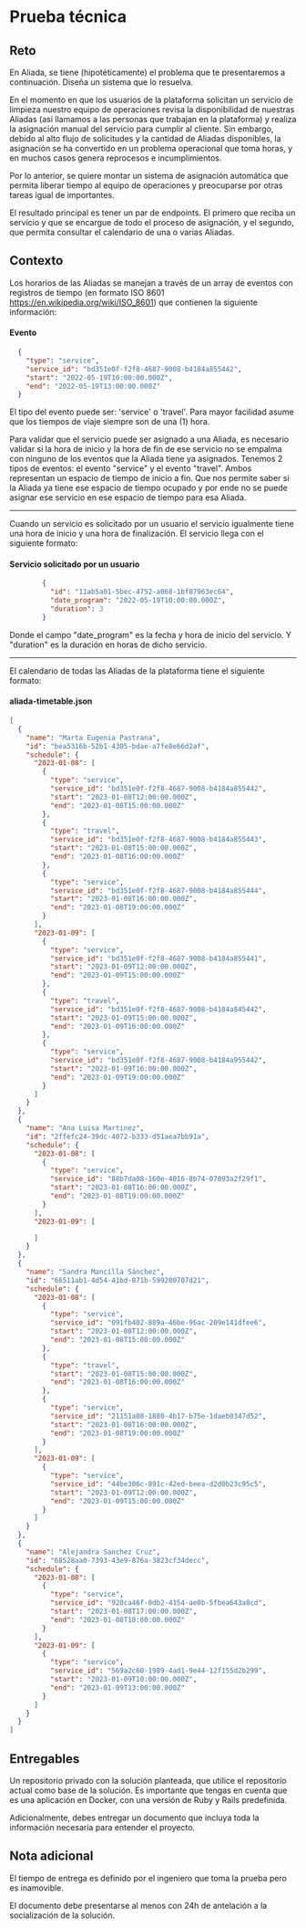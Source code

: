 # Prueba técnica

## Reto

En Aliada, se tiene (hipotéticamente) el problema que te presentaremos a continuación. Diseña un sistema que lo resuelva. 
  
En el momento en que los usuarios de la plataforma solicitan un servicio de limpieza nuestro equipo de operaciones revisa la disponibilidad de nuestras Aliadas (así llamamos a las personas que trabajan en la plataforma) y realiza la asignación manual del servicio para cumplir al cliente. Sin embargo, debido al alto flujo de solicitudes y la cantidad de Aliadas disponibles, la asignación se ha convertido en un problema operacional que toma horas, y en muchos casos genera reprocesos e incumplimientos. 

Por lo anterior, se quiere montar un sistema de asignación automática que permita liberar tiempo al equipo de operaciones y preocuparse por otras tareas igual de importantes.

El resultado principal es tener un par de endpoints. El primero que reciba un servicio y que se encargue de todo el proceso de asignación, y el segundo, que permita consultar el calendario de una o varias Aliadas.

## Contexto

Los horarios de las Aliadas se manejan a través de un array de eventos con registros de tiempo (en formato ISO 8601 https://en.wikipedia.org/wiki/ISO_8601) que contienen la siguiente información:

#### Evento
```json 
  {
    "type": "service",
    "service_id": "bd351e0f-f2f8-4687-9008-b4184a855442",
    "start": "2022-05-19T10:00:00.000Z", 
    "end": "2022-05-19T13:00:00.000Z"
  }
```

El tipo del evento puede ser: 'service' o 'travel'. Para mayor facilidad asume que los tiempos de viaje siempre son de una (1) hora.

Para validar que el servicio puede ser asignado a una Aliada, es necesario validar si la hora de inicio y la hora de fin de ese servicio no se empalma con ninguno de los eventos que la Aliada tiene ya asignados. Tenemos 2 tipos de eventos: el evento "service" y el evento "travel". 
Ambos representan un espacio de tiempo de inicio a fin. Que nos permite saber si la Aliada ya tiene  ese espacio de tiempo ocupado y por ende no se puede asignar ese servicio en ese espacio de tiempo para esa Aliada. 

---

Cuando un servicio es solicitado por un usuario el servicio igualmente tiene una hora de inicio y una hora de finalización. El servicio llega con el siguiente formato: 

#### Servicio solicitado por un usuario
```json
        {
          "id": "11ab5a01-5bec-4752-a068-1bf87963ec64",
          "date_program": "2022-05-19T10:00:00.000Z",
          "duration": 3
        }
```

Donde el campo "date_program" es la fecha y hora de inicio del servicio. Y "duration" es la duración en horas de dicho servicio.

---

El calendario de todas las Aliadas de la plataforma tiene el siguiente formato:

#### aliada-timetable.json

```json
[
  {
    "name": "Marta Eugenia Pastrana",
    "id": "bea5316b-52b1-4305-bdae-a7fe8e66d2af",
    "schedule": {
      "2023-01-08": [
        {
          "type": "service",
          "service_id": "bd351e0f-f2f8-4687-9008-b4184a855442",
          "start": "2023-01-08T12:00:00.000Z",
          "end": "2023-01-08T15:00:00.000Z"
        },
        {
          "type": "travel",
          "service_id": "bd351e0f-f2f8-4687-9008-b4184a855443",
          "start": "2023-01-08T15:00:00.000Z",
          "end": "2023-01-08T16:00:00.000Z"
        },
        {
          "type": "service",
          "service_id": "bd351e0f-f2f8-4687-9008-b4184a855444",
          "start": "2023-01-08T16:00:00.000Z",
          "end": "2023-01-08T19:00:00.000Z"
        }
      ],
      "2023-01-09": [
        {
          "type": "service",
          "service_id": "bd351e0f-f2f8-4687-9008-b4184a855441",
          "start": "2023-01-09T12:00:00.000Z",
          "end": "2023-01-09T15:00:00.000Z"
        },
        {
          "type": "travel",
          "service_id": "bd351e0f-f2f8-4687-9008-b4184a845442",
          "start": "2023-01-09T15:00:00.000Z",
          "end": "2023-01-09T16:00:00.000Z"
        },
        {
          "type": "service",
          "service_id": "bd351e0f-f2f8-4687-9008-b4184a955442",
          "start": "2023-01-09T16:00:00.000Z",
          "end": "2023-01-09T19:00:00.000Z"
        }
      ]
    }
  },
  {
    "name": "Ana Luisa Martinez",
    "id": "2ffefc24-39dc-4072-b333-d51aea7bb91a",
    "schedule": {
      "2023-01-08": [
        {
          "type": "service",
          "service_id": "88b7da08-160e-4016-8b74-07893a2f29f1",
          "start": "2023-01-08T16:00:00.000Z",
          "end": "2023-01-08T19:00:00.000Z"
        }
      ],
      "2023-01-09": [

      ]
    }
  },
  {
    "name": "Sandra Mancilla Sánchez",
    "id": "66511ab1-4d54-41bd-871b-599200707d21",
    "schedule": {
      "2023-01-08": [
        {
          "type": "service",
          "service_id": "091fb402-889a-46be-96ac-209e141dfee6",
          "start": "2023-01-08T12:00:00.000Z",
          "end": "2023-01-08T15:00:00.000Z"
        },
        {
          "type": "travel",
          "start": "2023-01-08T15:00:00.000Z",
          "end": "2023-01-08T16:00:00.000Z"
        },
        {
          "type": "service",
          "service_id": "21151a08-1880-4b17-b75e-1daeb0347d52",
          "start": "2023-01-08T16:00:00.000Z",
          "end": "2023-01-08T19:00:00.000Z"
        }
      ],
      "2023-01-09": [
        {
          "type": "service",
          "service_id": "44be306c-891c-42ed-beea-d2d0b23c95c5",
          "start": "2023-01-09T12:00:00.000Z",
          "end": "2023-01-09T15:00:00.000Z"
        }
      ]
    }
  },
  {
    "name": "Alejandra Sanchez Cruz",
    "id": "68528aa0-7393-43e9-876a-3823cf34decc",
    "schedule": {
      "2023-01-08": [
        {
          "type": "service",
          "service_id": "920ca46f-0db2-4154-ae0b-5fbea643a8cd",
          "start": "2023-01-08T17:00:00.000Z",
          "end": "2023-01-08T18:00:00.000Z"
        }
      ],
      "2023-01-09": [
        {
          "type": "service",
          "service_id": "569a2c60-1989-4ad1-9e44-12f155d2b299",
          "start": "2023-01-09T10:00:00.000Z",
          "end": "2023-01-09T13:00:00.000Z"
        }
      ]
    }
  }
]
```

## Entregables

Un repositorio privado con la solución planteada, que utilice el repositorio actual como base de la solución. Es importante que tengas en cuenta que es una aplicación en Docker, con una versión de Ruby y Rails predefinida.

Adicionalmente, debes entregar un documento que incluya toda la información necesaria para entender el proyecto.

## Nota adicional

El tiempo de entrega es definido por el ingeniero que toma la prueba pero es inamovible. 

El documento debe presentarse al menos con 24h de antelación a la socialización de la solución.